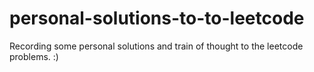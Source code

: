 # personal-solutions-to-to-leetcode
Recording some personal solutions and train of thought to the leetcode problems.  :)
